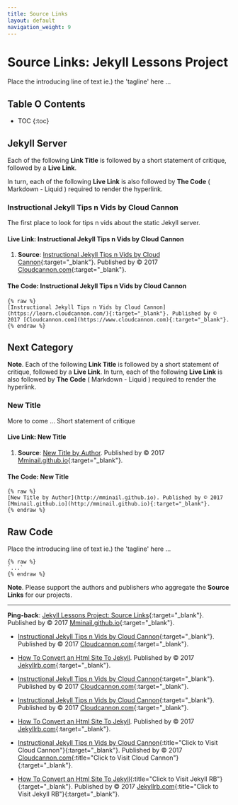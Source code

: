```yaml
---
title: Source Links
layout: default
navigation_weight: 9
---
```

# Source Links: Jekyll Lessons Project

Place the introducing line of text ie.) the 'tagline' here ...

## Table O Contents

- TOC
{:toc}

## Jekyll Server

Each of the following **Link Title** is followed by a short statement of critique, followed by a **Live Link**.

In turn, each of the following **Live Link** is also followed by **The Code** ( Markdown - Liquid ) required to render the hyperlink.

### Instructional Jekyll Tips n Vids by Cloud Cannon

The first place to look for tips n vids about the static Jekyll server.

#### Live Link: Instructional Jekyll Tips n Vids by Cloud Cannon

1. **Source**: [Instructional Jekyll Tips n Vids by Cloud Cannon](https://learn.cloudcannon.com/){:target="_blank"}. Published by © 2017 [Cloudcannon.com](https://www.cloudcannon.com){:target="_blank"}.

#### The Code: Instructional Jekyll Tips n Vids by Cloud Cannon

```liquid
{% raw %}
[Instructional Jekyll Tips n Vids by Cloud Cannon](https://learn.cloudcannon.com/){:target="_blank"}. Published by © 2017 [Cloudcannon.com](https://www.cloudcannon.com){:target="_blank"}.
{% endraw %}
```

## Next Category

**Note**. Each of the following **Link Title** is followed by a short statement of critique, followed by a **Live Link**. In turn, each of the following **Live Link** is also followed by **The Code** ( Markdown - Liquid ) required to render the hyperlink.

### New Title

More to come ... Short statement of critique

#### Live Link: New Title

1. **Source**: [New Title by Author](http://mminail.github.io). Published by © 2017 [Mminail.github.io](http://mminail.github.io){:target="_blank"}.

#### The Code: New Title

```liquid
{% raw %}
[New Title by Author](http://mminail.github.io). Published by © 2017 [Mminail.github.io](http://mminail.github.io){:target="_blank"}.
{% endraw %}
```

## Raw Code

Place the introducing line of text ie.) the 'tagline' here ...

```liquid
{% raw %}
`...`
{% endraw %}
```

**Note**. Please support the authors and publishers who aggregate the **Source Links** for our projects.

***

**Ping-back**: [Jekyll Lessons Project: Source Links](https://rwebaz.github.io/Jekyll-Lessons-Project/pages/Source-Links.html){:target="_blank"}. Published by © 2017 [Mminail.github.io](https://mminail.github.io/){:target="_blank"}.

- [Instructional Jekyll Tips n Vids by Cloud Cannon](https://learn.cloudcannon.com/){:target="_blank"}. Published by © 2017 [Cloudcannon.com](https://www.cloudcannon.com){:target="_blank"}.

- [How To Convert an Html Site To Jekyll](http://jekyllrb.com/tutorials/convert-site-to-jekyll/). Published by © 2017 [Jekyllrb.com](http://jekyllrb.com){:target="_blank"}.

- [Instructional Jekyll Tips n Vids by Cloud Cannon](https://learn.cloudcannon.com/){:target="_blank"}. Published by © 2017 [Cloudcannon.com](https://www.cloudcannon.com){:target="_blank"}.

- [Instructional Jekyll Tips n Vids by Cloud Cannon](https://learn.cloudcannon.com/){:target="_blank"}. Published by © 2017 [Cloudcannon.com](https://www.cloudcannon.com){:target="_blank"}.

- [How To Convert an Html Site To Jekyll](https://jekyllrb.com/tutorials/convert-site-to-jekyll/). Published by © 2017 [Jekyllrb.com](https://jekyllrb.com){:target="_blank"}.

- [Instructional Jekyll Tips n Vids by Cloud Cannon](https://learn.cloudcannon.com/){:title="Click to Visit Cloud Cannon"}{:target="_blank"}. Published by © 2017 [Cloudcannon.com](https://www.cloudcannon.com){:title="Click to Visit Cloud Cannon"}{:target="_blank"}.

- [How To Convert an Html Site To Jekyll](http://jekyllrb.com/tutorials/convert-site-to-jekyll/){:title="Click to Visit Jekyll RB"}{:target="_blank"}. Published by © 2017 [Jekyllrb.com](http://jekyllrb.com){:title="Click to Visit Jekyll RB"}{:target="_blank"}.
